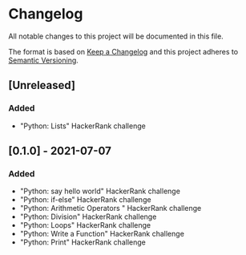 # Changelog
All notable changes to this project will be documented in this file.

The format is based on [Keep a Changelog](http://keepachangelog.com/en/1.0.0/)
and this project adheres to [Semantic Versioning](http://semver.org/spec/v2.0.0.html).

## [Unreleased]
### Added
- "Python: Lists" HackerRank challenge

## [0.1.0] - 2021-07-07
### Added
- "Python: say hello world" HackerRank challenge
- "Python: if-else" HackerRank challenge
- "Python: Arithmetic Operators " HackerRank challenge
- "Python: Division" HackerRank challenge
- "Python: Loops" HackerRank challenge
- "Python: Write a Function" HackerRank challenge
- "Python: Print" HackerRank challenge
